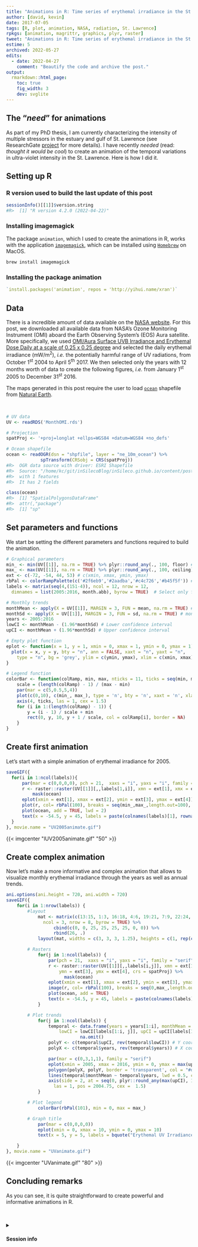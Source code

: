 ```yaml
---
title: "Animations in R: Time series of erythemal irradiance in the St. Lawrence"
author: [david, kevin]
date: 2017-07-05
tags: [R, plot, animation, NASA, radiation, St. Lawrence]
rpkgs: [animation, magrittr, graphics, plyr, raster]
tweet: "Animations in R: Time series of erythemal irradiance in the St. Lawrence"
estime: 5
archived: 2022-05-27
edits:
  - date: 2022-04-27
    comment: "Beautify the code and archive the post."
output:
  rmarkdown::html_page:
    toc: true
    fig_width: 3
    dev: svglite
---
```


## The “*need*” for animations

As part of my PhD thesis, I am currently characterizing the intensity of multiple stressors in the estuary and gulf of St. Lawrence (see ResearchGate [project](https://www.researchgate.net/project/Evaluating-the-cumulative-impacts-of-human-activities-on-the-structure-and-function-the-trophic-network-of-the-estuary-and-gulf-of-StLawrence) for more details). I have recently *needed* (read: *thought it would be cool*) to create an animation of the temporal variations in ultra-violet intensity in the St. Lawrence. Here is how I did it.

## Setting up R

### R version used to build the last update of this post

``` r
sessionInfo()[[1]]$version.string
#R>  [1] "R version 4.2.0 (2022-04-22)"
```

### Installing imagemagick

The package `animation`, which I used to create the animations in R, works with the application [`imagemagick`](https://www.imagemagick.org/script/index.php), which can be installed using [`Homebrew`](https://brew.sh/) on MacOS.

``` sh
brew install imagemagick
```

### Installing the package animation

``` r
`install.packages('animation', repos = 'http://yihui.name/xran')`
```

## Data

There is a incredible amount of data available on the [NASA website](https://disc.gsfc.nasa.gov/uui/datasets?keywords=%22Aura%20OMI%22). For this post, we downloaded all available data from NASA’s Ozone Monitoring Instrument (OMI) aboard the Earth Observing System’s (EOS) Aura satellite. More specifically, we used [OMI/Aura Surface UVB Irradiance and Erythemal Dose Daily at a scale of 0.25 x 0.25 degree](https://disc.gsfc.nasa.gov/uui/datasets/OMUVBG_V003/summary?keywords=%22Aura%20OMI%22) and selected the daily erythemal irradiance (mW/m<sup>2</sup>), *i.e.* the potentially harmful range of UV radiations, from October 1<sup>st</sup> 2004 to April 5<sup>th</sup> 2017. We then selected only the years with 12 months worth of data to create the following figures, *i.e.* from January 1<sup>st</sup> 2005 to December 31<sup>st</sup> 2016.
<!-- The resulting dataset is available here in the [letiR github page](https://github.com/letiR/letir.github.io/blob/master/assets/AnimationInR/MonthOMI.rds). -->

The maps generated in this post require the user to load [`ocean`](http://www.naturalearthdata.com/http//www.naturalearthdata.com/download/10m/physical/ne_10m_ocean.zip) shapefile from [Natural Earth](http://www.naturalearthdata.com/).

<br/>

``` r
# UV data
UV <- readRDS('MonthOMI.rds')

# Projection
spatProj <- '+proj=longlat +ellps=WGS84 +datum=WGS84 +no_defs'

# Ocean shapefile
ocean <- readOGR(dsn = "shpfile", layer = "ne_10m_ocean") %>%
             spTransform(CRSobj = CRS(spatProj))
#R>  OGR data source with driver: ESRI Shapefile
#R>  Source: "/home/kc/git/inSilecoBlog/inSileco.github.io/content/post/2017/animationinR/shpfile", layer: "ne_10m_ocean"
#R>  with 1 features
#R>  It has 2 fields

class(ocean)
#R>  [1] "SpatialPolygonsDataFrame"
#R>  attr(,"package")
#R>  [1] "sp"
```

## Set parameters and functions

We start be setting the different parameters and functions required to build the animation.

``` r
# Graphical parameters
min_ <- min(UV[[1]], na.rm = TRUE) %>% plyr::round_any(., 100, floor) # Minimum values in UV dataset
max_ <- max(UV[[1]], na.rm = TRUE) %>% plyr::round_any(., 100, ceiling) # Minimum values in UV dataset
ext <- c(-72, -54, 44, 53) # c(xmin, xmax, ymin, ymax)
rbPal <- colorRampPalette(c('#2f6eb9','#2aadba','#c4c726','#b45f5f')) # color palette
labels <- matrix(seq(4,(151-4)), ncol = 12, nrow = 12,
  dimnames = list(2005:2016, month.abb), byrow = TRUE)  # Select only full years (start: 2004/10; end: 2017/04)

# Monthly trends
monthMean <- apply(X = UV[[1]], MARGIN = 3, FUN = mean, na.rm = TRUE) # monthly mean
monthSd <- apply(X = UV[[1]], MARGIN = 3, FUN = sd, na.rm = TRUE) # monthly sd
years <- 2005:2016
lowCI <- monthMean - (1.96*monthSd) # Lower confidence interval
upCI <- monthMean + (1.96*monthSd) # Upper confidence interval

# Empty plot function
eplot <- function(x = 1, y = 1, xmin = 0, xmax = 1, ymin = 0, ymax = 1) {
  plot(x = x, y = y, bty = "n", ann = FALSE, xaxt = "n", yaxt = "n",
    type = "n", bg = 'grey', ylim = c(ymin, ymax), xlim = c(xmin, xmax))
}

# Legend function
colorBar <- function(colRamp, min, max, nticks = 11, ticks = seq(min, max, len = nticks)) {
    scale = (length(colRamp) - 1) / (max - min)
    par(mar = c(5,0.5,5,4))
    plot(c(0,10), c(min_, max_), type = 'n', bty = 'n', xaxt = 'n', xlab =' ', yaxt = 'n', ylab = '')
    axis(4, ticks, las = 1, cex = 1.5)
    for (i in 1:(length(colRamp) - 1)) {
        y = (i - 1) / scale + min
        rect(0, y, 10, y + 1 / scale, col = colRamp[i], border = NA)
    }
}
```


## Create first animation

Let’s start with a simple animation of erythemal irradiance for 2005.

``` r
saveGIF({
  for(i in 1:ncol(labels)){
      par(mar = c(0,0,0,0), pch = 21,  xaxs = "i", yaxs = "i", family = "serif")
      r <- raster::raster(UV[[1]][,,labels[1,i]], xmn = ext[1], xmx = ext[2], ymn = ext[3], ymx = ext[4], crs = spatProj) %>%
          mask(ocean)
      eplot(xmin = ext[1], xmax = ext[2], ymin = ext[3], ymax = ext[4])
      plot(r, col= rbPal(100), breaks = seq(min_,max_,length.out=100), legend = FALSE, add = TRUE)
      plot(ocean, add = TRUE, lwd = 2)
      text(x = -54.5, y = 45, labels = paste(colnames(labels)[1], rownames(labels)[i]), adj = 1, cex = 1.5)
  }
}, movie.name = "UV2005animate.gif")
```

{{< imgcenter "lUV2005animate.gif" "50" >}}

## Create complex animation

Now let’s make a more informative and complex animation that allows to visualize monthly erythemal irradiance through the years as well as annual trends.

``` r
ani.options(ani.height = 720, ani.width = 720)
saveGIF({
    for(i in 1:nrow(labels)) {
        #layout
            mat <- matrix(c(13:15, 1:3, 16:18, 4:6, 19:21, 7:9, 22:24, 10:12),
              ncol = 3, nrow = 8, byrow = TRUE) %>%
                  cbind(c(0, 0, 25, 25, 25, 25, 0, 0)) %>%
                  rbind(26, .)
            layout(mat, widths = c(3, 3, 3, 1.25), heights = c(1, rep(c(2, 3), 4)))

        # Rasters
            for(j in 1:ncol(labels)) {
                par(pch = 21,  xaxs = "i", yaxs = "i", family = "serif", mar = c(0,0,0,0))
                r <- raster::raster(UV[[1]][,,labels[i,j]], xmn = ext[1], xmx = ext[2],
                    ymn = ext[3], ymx = ext[4], crs = spatProj) %>%
                      mask(ocean)
                eplot(xmin = ext[1], xmax = ext[2], ymin = ext[3], ymax = ext[4])
                image(r, col= rbPal(100), breaks = seq(0,max_,length.out = 101), legend = FALSE, add = TRUE)
                plot(ocean, add = TRUE)
                text(x = -54.5, y = 45, labels = paste(colnames(labels)[j], rownames(labels)[i]), adj = 1, cex = 1.5)
            }

        # Plot trends
            for(j in 1:ncol(labels)) {
                temporal <- data.frame(years = years[1:i], monthMean = monthMean[labels[1:i, j]],
                    lowCI = lowCI[labels[1:i, j]], upCI = upCI[labels[1:i, j]]) %>%
                            na.omit()
                polyY <- c(temporal$upCI, rev(temporal$lowCI)) # Y coordinates for confidence interval polygon
                polyX <- c(temporal$years, rev(temporal$years)) # X coordinates for confidence interval polygon

                par(mar = c(0,3,1,1), family = "serif")
                eplot(xmin = 2005, xmax = 2016, ymin = 0, ymax = max(upCI))
                polygon(polyX, polyY, border = 'transparent', col = "#d9e5f4")
                lines(temporal$monthMean ~ temporal$years, lwd = 0.5, col = '#0057bb')
                axis(side = 2, at = seq(0, plyr::round_any(max(upCI), 1000, ceiling), by = 2500),
                  las = 1, pos = 2004.75, cex =  1.5)
            }

        # Plot legend
            colorBar(rbPal(101), min = 0, max = max_)

        # Graph title
            par(mar = c(0,0,0,0))
            eplot(xmin = 0, xmax = 10, ymin = 0, ymax = 10)
            text(x = 5, y = 5, labels = bquote("Erythemal UV Irradiance (mW/m" ^2 *")"), cex = 2)

    }
}, movie.name = "UVanimate.gif")
```

{{< imgcenter "UVanimate.gif" "80" >}}

## Concluding remarks

As you can see, it is quite straightforward to create powerful and informative animations in R.

<div style="padding: 2rem 0rem 2rem 0rem;">

<details>

<summary>

<h4>

<i class="fa fa-chevron-right" aria-hidden="true"></i>Session info
<i class="fa fa-cogs" aria-hidden="true"></i>

</h4>

</summary>

``` r
sessionInfo()
#R>  R version 4.2.0 (2022-04-22)
#R>  Platform: x86_64-pc-linux-gnu (64-bit)
#R>  Running under: Debian GNU/Linux bookworm/sid
#R>  
#R>  Matrix products: default
#R>  BLAS:   /usr/lib/x86_64-linux-gnu/blas/libblas.so.3.10.1
#R>  LAPACK: /usr/lib/x86_64-linux-gnu/lapack/liblapack.so.3.10.1
#R>  
#R>  locale:
#R>   [1] LC_CTYPE=en_US.UTF-8       LC_NUMERIC=C              
#R>   [3] LC_TIME=en_US.UTF-8        LC_COLLATE=en_US.UTF-8    
#R>   [5] LC_MONETARY=en_US.UTF-8    LC_MESSAGES=en_US.UTF-8   
#R>   [7] LC_PAPER=en_US.UTF-8       LC_NAME=C                 
#R>   [9] LC_ADDRESS=C               LC_TELEPHONE=C            
#R>  [11] LC_MEASUREMENT=en_US.UTF-8 LC_IDENTIFICATION=C       
#R>  
#R>  attached base packages:
#R>  [1] stats     graphics  grDevices utils     datasets  methods   base     
#R>  
#R>  other attached packages:
#R>  [1] rgdal_1.5-32           plyr_1.8.7             raster_3.5-15         
#R>  [4] sp_1.4-7               magrittr_2.0.3         animation_2.7         
#R>  [7] inSilecoRef_0.0.1.9000
#R>  
#R>  loaded via a namespace (and not attached):
#R>   [1] Rcpp_1.0.8.3      lattice_0.20-45   lubridate_1.8.0   ps_1.7.0         
#R>   [5] assertthat_0.2.1  digest_0.6.29     utf8_1.2.2        mime_0.12        
#R>   [9] R6_2.5.1          backports_1.4.1   evaluate_0.15     httr_1.4.3       
#R>  [13] blogdown_1.10     pillar_1.7.0      rlang_1.0.2       curl_4.3.2       
#R>  [17] data.table_1.14.2 miniUI_0.1.1.1    callr_3.7.0       jquerylib_0.1.4  
#R>  [21] DT_0.23           rmarkdown_2.14    RefManageR_1.3.0  rcrossref_1.1.0  
#R>  [25] stringr_1.4.0     htmlwidgets_1.5.4 igraph_1.2.11     shiny_1.7.1      
#R>  [29] compiler_4.2.0    httpuv_1.6.5      xfun_0.31         pkgconfig_2.0.3  
#R>  [33] htmltools_0.5.2   tidyselect_1.1.2  tibble_3.1.7      httpcode_0.3.0   
#R>  [37] bookdown_0.26     codetools_0.2-18  fansi_1.0.3       crayon_1.5.1     
#R>  [41] dplyr_1.0.9       withr_2.5.0       later_1.3.0       grid_4.2.0       
#R>  [45] crul_1.2.0        jsonlite_1.8.0    xtable_1.8-4      lifecycle_1.0.1  
#R>  [49] DBI_1.1.2         cli_3.3.0         stringi_1.7.6     promises_1.2.0.1
#R>  [53] xml2_1.3.3        bslib_0.3.1       ellipsis_0.3.2    targets_0.12.0   
#R>  [57] generics_0.1.2    vctrs_0.4.1       tools_4.2.0       glue_1.6.2       
#R>  [61] purrr_0.3.4       processx_3.5.3    fastmap_1.1.0     yaml_2.3.5       
#R>  [65] terra_1.5-21      base64url_1.4     knitr_1.39        sass_0.4.1
```

</details>

</div>

